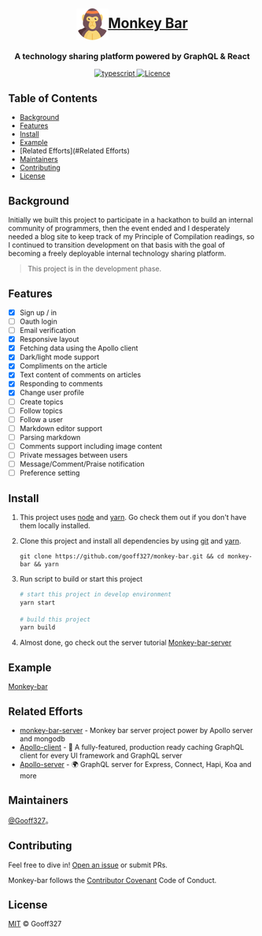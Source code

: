 

<h1 align="center">
  <a href="https://www.gooff.tech">
    <img alt="" src="./src/assets/images/logo.svg" width="64" align="center" />Monkey Bar
  </a>
</h1>
<h3 align="center">
  A technology sharing platform powered by GraphQL & React
</h3>
<p align="center">
  <a href="https://www.typescriptlang.org/">
    <img src="https://img.shields.io/npm/types/typescript.svg" alt="typescript" />
  </a>
   <a href="https://github.com/gooff327/monkey-bar/blob/master/LICENSE">
    <img src="https://img.shields.io/github/license/gooff327/monkey-bar" alt="Licence" />
  </a>
</p>

## Table of Contents

- [Background](#Background)
- [Features](#Features)
- [Install](#Install)
- [Example](#Example)
- [Related Efforts](#Related Efforts)
- [Maintainers](#Maintainers)
- [Contributing](#Contributing)
- [License](#License)

## Background

Initially we built this project to participate in a hackathon to build an internal community of programmers, then the event ended and I desperately needed a blog site to keep track of my Principle of Compilation readings, so I continued to transition development on that basis with the goal of becoming a freely deployable internal technology sharing platform.

> This project is in the development phase.

## Features

- [x] Sign up / in
- [ ] Oauth login
- [ ] Email verification
- [x] Responsive layout
- [x]  Fetching data using the Apollo client
- [x] Dark/light mode support
- [x] Compliments on the article
- [x] Text content of comments on articles
- [x] Responding to comments
- [x] Change user profile
- [ ] Create topics
- [ ] Follow topics
- [ ] Follow a user
- [ ] Markdown editor support
- [ ] Parsing markdown
- [ ] Comments support including image content
- [ ] Private messages between users
- [ ] Message/Comment/Praise notification
- [ ] Preference setting

## Install

1. This project uses [node](http://nodejs.org) and [yarn](https://yarnpkg.com/). Go check them out if you don't have them locally installed.

2. Clone this project and install all dependencies by using [git](https://git-scm.com/) and [yarn](https://yarnpkg.com/).

   ```
   git clone https://github.com/gooff327/monkey-bar.git && cd monkey-bar && yarn
   ```

3. Run script to build or start this project

   ```bash
   # start this project in develop environment
   yarn start
   
   # build this project
   yarn build
   ```

4. Almost done, go check out the server tutorial [Monkey-bar-server](https://github.com/gooff327/hackathon-mock)

## Example

[Monkey-bar](https://gooff.tech)

## Related Efforts

- [monkey-bar-server](https://github.com/gooff327/hackathon-mock) -  Monkey bar server project power by Apollo server and mongodb
- [Apollo-client](https://github.com/apollographql/apollo-client) - 🚀 A fully-featured, production ready caching GraphQL client for every UI framework and GraphQL server
- [Apollo-server](https://github.com/apollographql/apollo-server) - 🌍 GraphQL server for Express, Connect, Hapi, Koa and more

## Maintainers

[@Gooff327](https://github.com/gooff327)。

## Contributing

Feel free to dive in! [Open an issue](https://github.com/RichardLitt/standard-readme/issues/new) or submit PRs.

Monkey-bar follows the [Contributor Covenant](http://contributor-covenant.org/version/1/3/0/) Code of Conduct.


## License

[MIT](LICENSE) © Gooff327
